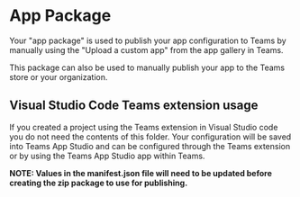 # App Package

Your "app package" is used to publish your app configuration to Teams by manually using the "Upload a custom app" from the app gallery in Teams. 

This package can also be used to manually publish your app to the Teams store or your organization.

## Visual Studio Code Teams extension usage

If you created a project using the Teams extension in Visual Studio code you do not need the contents of this folder.  Your configuration will be saved into Teams App Studio and can be configured through the Teams extension or by using the Teams App Studio app within Teams.

**NOTE: Values in the manifest.json file will need to be updated before creating the zip package to use for publishing.**